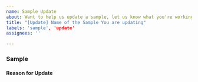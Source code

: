 ```yaml
---
name: Sample Update
about: Want to help us update a sample, let us know what you're working on.
title: "[Update] Name of the Sample You are updating"
labels: 'sample', 'update'
assignees: ''

---
```


### Sample

<!-- Add the name of the sample here -->

#### Reason for Update

<!-- Why does this need an update? -->

